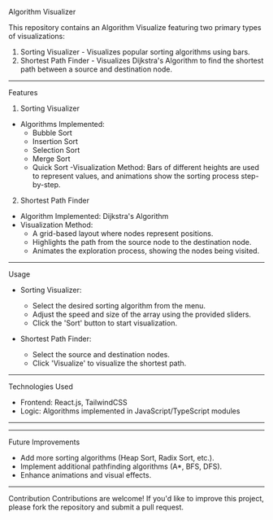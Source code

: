  Algorithm Visualizer

This repository contains an Algorithm Visualize featuring two primary types of visualizations:

1. Sorting Visualizer - Visualizes popular sorting algorithms using bars.
2. Shortest Path Finder - Visualizes Dijkstra's Algorithm to find the shortest path between a source and destination node.

---

 Features

 1. Sorting Visualizer
- Algorithms Implemented:
  - Bubble Sort
  - Insertion Sort
  - Selection Sort
  - Merge Sort
  - Quick Sort
-Visualization Method: Bars of different heights are used to represent values, and animations show the sorting process step-by-step.

2. Shortest Path Finder
- Algorithm Implemented: Dijkstra's Algorithm
- Visualization Method:
  - A grid-based layout where nodes represent positions.
  - Highlights the path from the source node to the destination node.
  - Animates the exploration process, showing the nodes being visited.



---

 Usage
- Sorting Visualizer:
  - Select the desired sorting algorithm from the menu.
  - Adjust the speed and size of the array using the provided sliders.
  - Click the 'Sort' button to start visualization.

- Shortest Path Finder:
  - Select the source and destination nodes.
  - Click 'Visualize' to visualize the shortest path.

---

 Technologies Used
- Frontend: React.js, TailwindCSS
- Logic: Algorithms implemented in JavaScript/TypeScript modules

---



---

Future Improvements
- Add more sorting algorithms (Heap Sort, Radix Sort, etc.).
- Implement additional pathfinding algorithms (A*, BFS, DFS).
- Enhance animations and visual effects.

---

 Contribution
Contributions are welcome! If you'd like to improve this project, please fork the repository and submit a pull request.


